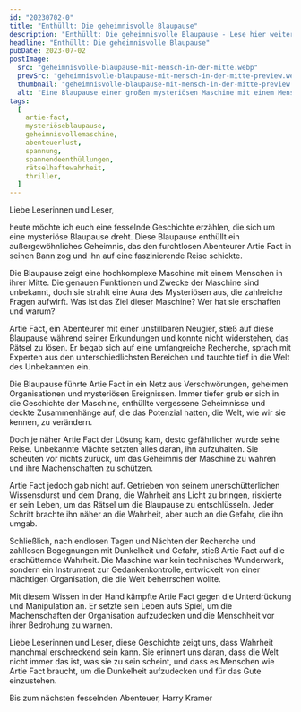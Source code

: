 ```yaml
---
id: "20230702-0"
title: "Enthüllt: Die geheimnisvolle Blaupause"
description: "Enthüllt: Die geheimnisvolle Blaupause - Lese hier weiter was Arti Fact rausgefunden hat."
headline: "Enthüllt: Die geheimnisvolle Blaupause"
pubDate: 2023-07-02
postImage:
  src: "geheimnisvolle-blaupause-mit-mensch-in-der-mitte.webp"
  prevSrc: "geheimnisvolle-blaupause-mit-mensch-in-der-mitte-preview.webp"
  thumbnail: "geheimnisvolle-blaupause-mit-mensch-in-der-mitte-preview.jpg"
  alt: "Eine Blaupause einer großen mysteriösen Maschine mit einem Menschen in der Mitte"
tags:
  [
    artie-fact,
    mysteriöseblaupause,
    geheimnisvollemaschine,
    abenteuerlust,
    spannung,
    spannendeenthüllungen,
    rätselhaftewahrheit,
    thriller,
  ]
---
```


Liebe Leserinnen und Leser,

heute möchte ich euch eine fesselnde Geschichte erzählen, die sich um eine mysteriöse Blaupause dreht. Diese Blaupause enthüllt ein außergewöhnliches Geheimnis, das den furchtlosen Abenteurer Artie Fact in seinen Bann zog und ihn auf eine faszinierende Reise schickte.

Die Blaupause zeigt eine hochkomplexe Maschine mit einem Menschen in ihrer Mitte. Die genauen Funktionen und Zwecke der Maschine sind unbekannt, doch sie strahlt eine Aura des Mysteriösen aus, die zahlreiche Fragen aufwirft. Was ist das Ziel dieser Maschine? Wer hat sie erschaffen und warum?

Artie Fact, ein Abenteurer mit einer unstillbaren Neugier, stieß auf diese Blaupause während seiner Erkundungen und konnte nicht widerstehen, das Rätsel zu lösen. Er begab sich auf eine umfangreiche Recherche, sprach mit Experten aus den unterschiedlichsten Bereichen und tauchte tief in die Welt des Unbekannten ein.

Die Blaupause führte Artie Fact in ein Netz aus Verschwörungen, geheimen Organisationen und mysteriösen Ereignissen. Immer tiefer grub er sich in die Geschichte der Maschine, enthüllte vergessene Geheimnisse und deckte Zusammenhänge auf, die das Potenzial hatten, die Welt, wie wir sie kennen, zu verändern.

Doch je näher Artie Fact der Lösung kam, desto gefährlicher wurde seine Reise. Unbekannte Mächte setzten alles daran, ihn aufzuhalten. Sie scheuten vor nichts zurück, um das Geheimnis der Maschine zu wahren und ihre Machenschaften zu schützen.

Artie Fact jedoch gab nicht auf. Getrieben von seinem unerschütterlichen Wissensdurst und dem Drang, die Wahrheit ans Licht zu bringen, riskierte er sein Leben, um das Rätsel um die Blaupause zu entschlüsseln. Jeder Schritt brachte ihn näher an die Wahrheit, aber auch an die Gefahr, die ihn umgab.

Schließlich, nach endlosen Tagen und Nächten der Recherche und zahllosen Begegnungen mit Dunkelheit und Gefahr, stieß Artie Fact auf die erschütternde Wahrheit. Die Maschine war kein technisches Wunderwerk, sondern ein Instrument zur Gedankenkontrolle, entwickelt von einer mächtigen Organisation, die die Welt beherrschen wollte.

Mit diesem Wissen in der Hand kämpfte Artie Fact gegen die Unterdrückung und Manipulation an. Er setzte sein Leben aufs Spiel, um die Machenschaften der Organisation aufzudecken und die Menschheit vor ihrer Bedrohung zu warnen.

Liebe Leserinnen und Leser, diese Geschichte zeigt uns, dass Wahrheit manchmal erschreckend sein kann. Sie erinnert uns daran, dass die Welt nicht immer das ist, was sie zu sein scheint, und dass es Menschen wie Artie Fact braucht, um die Dunkelheit aufzudecken und für das Gute einzustehen.

Bis zum nächsten fesselnden Abenteuer,
Harry Kramer
